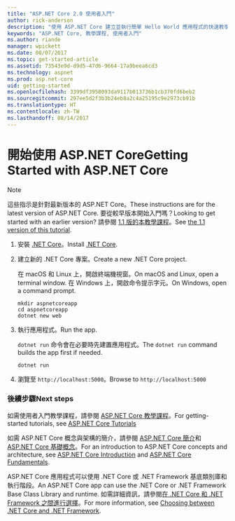 ```yaml
---
title: "ASP.NET Core 2.0 使用者入門"
author: rick-anderson
description: "使用 ASP.NET Core 建立並執行簡單 Hello World 應用程式的快速教學課程。"
keywords: "ASP.NET Core, 教學課程, 使用者入門"
ms.author: riande
manager: wpickett
ms.date: 08/07/2017
ms.topic: get-started-article
ms.assetid: 73543e9d-d9d5-47d6-9664-17a9beea6cd3
ms.technology: aspnet
ms.prod: asp.net-core
uid: getting-started
ms.openlocfilehash: 3399df3958093da9117b013736b1cb370fd6beb2
ms.sourcegitcommit: 297ee5d2f3b3b24eb8a2c4a25195c9e2973cb91b
ms.translationtype: HT
ms.contentlocale: zh-TW
ms.lasthandoff: 08/14/2017
---
```

# <a name="getting-started-with-aspnet-core"></a><span data-ttu-id="bed26-104">開始使用 ASP.NET Core</span><span class="sxs-lookup"><span data-stu-id="bed26-104">Getting Started with ASP.NET Core</span></span>

> [!NOTE]
> <span data-ttu-id="bed26-105">這些指示是針對最新版本的 ASP.NET Core。</span><span class="sxs-lookup"><span data-stu-id="bed26-105">These instructions are for the latest version of ASP.NET Core.</span></span> <span data-ttu-id="bed26-106">要從較早版本開始入門嗎？</span><span class="sxs-lookup"><span data-stu-id="bed26-106">Looking to get started with an earlier version?</span></span> <span data-ttu-id="bed26-107">請參閱 [1.1 版的本教學課程](xref:getting-started-1.1)。</span><span class="sxs-lookup"><span data-stu-id="bed26-107">See [the 1.1 version of this tutorial](xref:getting-started-1.1).</span></span>

1. <span data-ttu-id="bed26-108">安裝 [.NET Core](https://microsoft.com/net/core/)。</span><span class="sxs-lookup"><span data-stu-id="bed26-108">Install [.NET Core](https://microsoft.com/net/core/).</span></span>

2. <span data-ttu-id="bed26-109">建立新的 .NET Core 專案。</span><span class="sxs-lookup"><span data-stu-id="bed26-109">Create a new .NET Core project.</span></span>

   <span data-ttu-id="bed26-110">在 macOS 和 Linux 上，開啟終端機視窗。</span><span class="sxs-lookup"><span data-stu-id="bed26-110">On macOS and Linux, open a terminal window.</span></span> <span data-ttu-id="bed26-111">在 Windows 上，開啟命令提示字元。</span><span class="sxs-lookup"><span data-stu-id="bed26-111">On Windows, open a command prompt.</span></span>

   ```terminal
   mkdir aspnetcoreapp
   cd aspnetcoreapp
   dotnet new web
   ```
    
4. <span data-ttu-id="bed26-112">執行應用程式。</span><span class="sxs-lookup"><span data-stu-id="bed26-112">Run the app.</span></span>

   <span data-ttu-id="bed26-113">`dotnet run` 命令會在必要時先建置應用程式。</span><span class="sxs-lookup"><span data-stu-id="bed26-113">The `dotnet run` command builds the app first if needed.</span></span>

   ```terminal
   dotnet run
   ```

5. <span data-ttu-id="bed26-114">瀏覽至 `http://localhost:5000`。</span><span class="sxs-lookup"><span data-stu-id="bed26-114">Browse to `http://localhost:5000`</span></span>

### <a name="next-steps"></a><span data-ttu-id="bed26-115">後續步驟</span><span class="sxs-lookup"><span data-stu-id="bed26-115">Next steps</span></span>

<span data-ttu-id="bed26-116">如需使用者入門教學課程，請參閱 [ASP.NET Core 教學課程](tutorials/index.md)。</span><span class="sxs-lookup"><span data-stu-id="bed26-116">For getting-started tutorials, see [ASP.NET Core Tutorials](tutorials/index.md)</span></span>

<span data-ttu-id="bed26-117">如需 ASP.NET Core 概念與架構的簡介，請參閱 [ASP.NET Core 簡介](index.md)和 [ASP.NET Core 基礎概念](fundamentals/index.md)。</span><span class="sxs-lookup"><span data-stu-id="bed26-117">For an introduction to ASP.NET Core concepts and architecture, see [ASP.NET Core Introduction](index.md) and [ASP.NET Core Fundamentals](fundamentals/index.md).</span></span>

<span data-ttu-id="bed26-118">ASP.NET Core 應用程式可以使用 .NET Core 或 .NET Framework 基底類別庫和執行階段。</span><span class="sxs-lookup"><span data-stu-id="bed26-118">An ASP.NET Core app can use the .NET Core or .NET Framework Base Class Library and runtime.</span></span> <span data-ttu-id="bed26-119">如需詳細資訊，請參閱[在 .NET Core 和 .NET Framework 之間進行選擇](https://docs.microsoft.com/dotnet/articles/standard/choosing-core-framework-server)。</span><span class="sxs-lookup"><span data-stu-id="bed26-119">For more information, see [Choosing between .NET Core and .NET Framework](https://docs.microsoft.com/dotnet/articles/standard/choosing-core-framework-server).</span></span>

